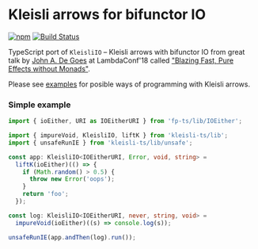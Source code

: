# Kleisli arrows for bifunctor IO

[![npm](https://img.shields.io/npm/v/kleisli-ts.svg)](https://www.npmjs.com/package/kleisli-ts)
[![Build Status](https://travis-ci.org/YBogomolov/kleisli-ts.svg)](https://travis-ci.org/YBogomolov/kleisli-ts)

TypeScript port of `KleisliIO` – Kleisli arrows with bifunctor IO from great talk by [John A. De Goes](https://github.com/jdegoes) at LambdaConf'18 called ["Blazing Fast, Pure Effects without Monads"](https://www.youtube.com/watch?v=L8AEj6IRNEE).

Please see [examples](./examples) for posible ways of programming with Kleisli arrows.

### Simple example

```ts
import { ioEither, URI as IOEitherURI } from 'fp-ts/lib/IOEither';

import { impureVoid, KleisliIO, liftK } from 'kleisli-ts/lib';
import { unsafeRunIE } from 'kleisli-ts/lib/unsafe';

const app: KleisliIO<IOEitherURI, Error, void, string> = 
  liftK(ioEither)(() => {
    if (Math.random() > 0.5) {
      throw new Error('oops');
    }
    return 'foo';
  });

const log: KleisliIO<IOEitherURI, never, string, void> = 
  impureVoid(ioEither)((s) => console.log(s));

unsafeRunIE(app.andThen(log).run());
```